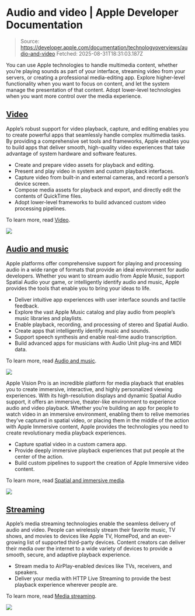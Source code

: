# Audio and video | Apple Developer Documentation

> Source: https://developer.apple.com/documentation/technologyoverviews/audio-and-video
> Fetched: 2025-08-31T18:31:03.187Z

You can use Apple technologies to handle multimedia content, whether you’re playing sounds as part of your interface, streaming video from your servers, or creating a professional media-editing app. Explore higher-level functionality when you want to focus on content, and let the system manage the presentation of that content. Adopt lower-level technologies when you want more control over the media experience.

## [Video](https://developer.apple.com/documentation/technologyoverviews/audio-and-video#Video)

Apple’s robust support for video playback, capture, and editing enables you to create powerful apps that seamlessly handle complex multimedia tasks. By providing a comprehensive set tools and frameworks, Apple enables you to build apps that deliver smooth, high-quality video experiences that take advantage of system hardware and software features.

- Create and prepare video assets for playback and editing.
- Present and play video in system and custom playback interfaces.
- Capture video from built-in and external cameras, and record a person’s device screen.
- Compose media assets for playback and export, and directly edit the contents of QuickTime files.
- Adopt lower-level frameworks to build advanced custom video processing pipelines.

To learn more, read [Video](https://developer.apple.com/documentation/technologyoverviews/video).

![](https://docs-assets.developer.apple.com/published/e6d3d52e9636d9237a72adabc0647e2c/video.png)

## [Audio and music](https://developer.apple.com/documentation/technologyoverviews/audio-and-video#Audio-and-music)

Apple platforms offer comprehensive support for playing and processing audio in a wide range of formats that provide an ideal environment for audio developers. Whether you want to stream audio from Apple Music, support Spatial Audio your game, or intelligently identify audio and music, Apple provides the tools that enable you to bring your ideas to life.

- Deliver intuitive app experiences with user interface sounds and tactile feedback.
- Explore the vast Apple Music catalog and play audio from people’s music libraries and playlists.
- Enable playback, recording, and processing of stereo and Spatial Audio.
- Create apps that intelligently identify music and sounds.
- Support speech synthesis and enable real-time audio transcription.
- Build advanced apps for musicians with Audio Unit plug-ins and MIDI data.

To learn more, read [Audio and music](https://developer.apple.com/documentation/technologyoverviews/audio-and-music).

![](https://docs-assets.developer.apple.com/published/c896d7f27e8565479645caa74085302a/audio-and-music.png)

Apple Vision Pro is an incredible platform for media playback that enables you to create immersive, interactive, and highly personalized viewing experiences. With its high-resolution displays and dynamic Spatial Audio support, it offers an immersive, theater-like environment to experience audio and video playback. Whether you’re building an app for people to watch video in an immersive environment, enabling them to relive memories they’ve captured in spatial video, or placing them in the middle of the action with Apple Immersive content, Apple provides the technologies you need to create revolutionary media playback experiences.

- Capture spatial video in a custom camera app.
- Provide deeply immersive playback experiences that put people at the center of the action.
- Build custom pipelines to support the creation of Apple Immersive video content.

To learn more, read [Spatial and immersive media](https://developer.apple.com/documentation/technologyoverviews/immersive-media).

![](https://docs-assets.developer.apple.com/published/9fb165a993a6830c356dd388fff6066c/immersive-media.png)

## [Streaming](https://developer.apple.com/documentation/technologyoverviews/audio-and-video#Streaming)

Apple’s media streaming technologies enable the seamless delivery of audio and video. People can wirelessly stream their favorite music, TV shows, and movies to devices like Apple TV, HomePod, and an ever-growing list of supported third-party devices. Content creators can deliver their media over the internet to a wide variety of devices to provide a smooth, secure, and adaptive playback experience.

- Stream media to AirPlay-enabled devices like TVs, receivers, and speakers.
- Deliver your media with HTTP Live Streaming to provide the best playback experience wherever people are.

To learn more, read [Media streaming](https://developer.apple.com/documentation/technologyoverviews/streaming).

![](https://docs-assets.developer.apple.com/published/e5e9217ce637ba9c22d8252cba95521c/streaming.png)

